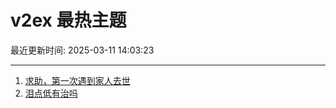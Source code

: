 # v2ex 最热主题

最近更新时间: 2025-03-11 14:03:23

--- 
1. [求助，第一次遇到家人去世](https://www.v2ex.com/t/1117397) 
2. [泪点低有治吗](https://www.v2ex.com/t/1117416) 
